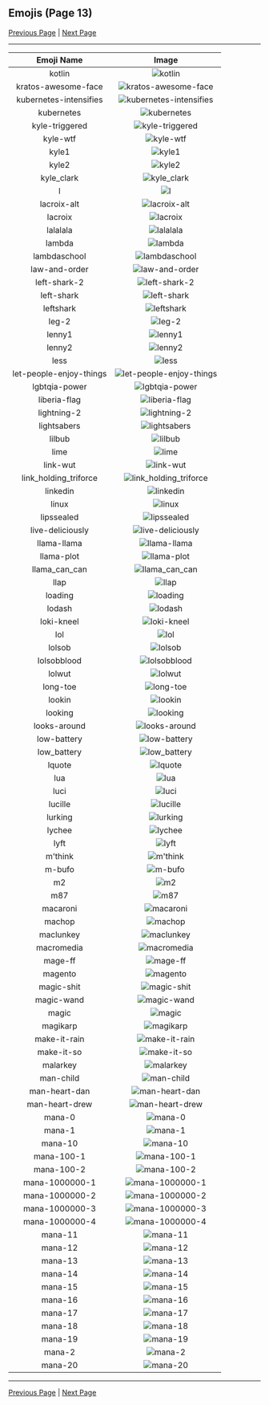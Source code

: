 
  ## Emojis (Page 13)

  [Previous Page](/docs/denverdevs/page-i-0012.md)
   | [Next Page](/docs/denverdevs/page-m-0014.md)

  <hr />

  |Emoji Name|Image|
  | :-: | :-: |
  |kotlin| ![kotlin](/emojis/denverdevs/kotlin.png)|
  |kratos-awesome-face| ![kratos-awesome-face](/emojis/denverdevs/kratos-awesome-face.jpg)|
  |kubernetes-intensifies| ![kubernetes-intensifies](/emojis/denverdevs/kubernetes-intensifies.gif)|
  |kubernetes| ![kubernetes](/emojis/denverdevs/kubernetes.png)|
  |kyle-triggered| ![kyle-triggered](/emojis/denverdevs/kyle-triggered.gif)|
  |kyle-wtf| ![kyle-wtf](/emojis/denverdevs/kyle-wtf.png)|
  |kyle1| ![kyle1](/emojis/denverdevs/kyle1.jpg)|
  |kyle2| ![kyle2](/emojis/denverdevs/kyle2.jpg)|
  |kyle_clark| ![kyle_clark](/emojis/denverdevs/kyle_clark.png)|
  |l| ![l](/emojis/denverdevs/l.jpg)|
  |lacroix-alt| ![lacroix-alt](/emojis/denverdevs/lacroix-alt.png)|
  |lacroix| ![lacroix](/emojis/denverdevs/lacroix.png)|
  |lalalala| ![lalalala](/emojis/denverdevs/lalalala.gif)|
  |lambda| ![lambda](/emojis/denverdevs/lambda.png)|
  |lambdaschool| ![lambdaschool](/emojis/denverdevs/lambdaschool.png)|
  |law-and-order| ![law-and-order](/emojis/denverdevs/law-and-order.png)|
  |left-shark-2| ![left-shark-2](/emojis/denverdevs/left-shark-2.gif)|
  |left-shark| ![left-shark](/emojis/denverdevs/left-shark.png)|
  |leftshark| ![leftshark](/emojis/denverdevs/leftshark.gif)|
  |leg-2| ![leg-2](/emojis/denverdevs/leg-2.png)|
  |lenny1| ![lenny1](/emojis/denverdevs/lenny1.gif)|
  |lenny2| ![lenny2](/emojis/denverdevs/lenny2.gif)|
  |less| ![less](/emojis/denverdevs/less.png)|
  |let-people-enjoy-things| ![let-people-enjoy-things](/emojis/denverdevs/let-people-enjoy-things.png)|
  |lgbtqia-power| ![lgbtqia-power](/emojis/denverdevs/lgbtqia-power.png)|
  |liberia-flag| ![liberia-flag](/emojis/denverdevs/liberia-flag.png)|
  |lightning-2| ![lightning-2](/emojis/denverdevs/lightning-2.gif)|
  |lightsabers| ![lightsabers](/emojis/denverdevs/lightsabers.jpg)|
  |lilbub| ![lilbub](/emojis/denverdevs/lilbub.png)|
  |lime| ![lime](/emojis/denverdevs/lime.png)|
  |link-wut| ![link-wut](/emojis/denverdevs/link-wut.gif)|
  |link_holding_triforce| ![link_holding_triforce](/emojis/denverdevs/link_holding_triforce.png)|
  |linkedin| ![linkedin](/emojis/denverdevs/linkedin.png)|
  |linux| ![linux](/emojis/denverdevs/linux.png)|
  |lipssealed| ![lipssealed](/emojis/denverdevs/lipssealed.gif)|
  |live-deliciously| ![live-deliciously](/emojis/denverdevs/live-deliciously.png)|
  |llama-llama| ![llama-llama](/emojis/denverdevs/llama-llama.png)|
  |llama-plot| ![llama-plot](/emojis/denverdevs/llama-plot.gif)|
  |llama_can_can| ![llama_can_can](/emojis/denverdevs/llama_can_can.gif)|
  |llap| ![llap](/emojis/denverdevs/llap.png)|
  |loading| ![loading](/emojis/denverdevs/loading.gif)|
  |lodash| ![lodash](/emojis/denverdevs/lodash.png)|
  |loki-kneel| ![loki-kneel](/emojis/denverdevs/loki-kneel.png)|
  |lol| ![lol](/emojis/denverdevs/lol.gif)|
  |lolsob| ![lolsob](/emojis/denverdevs/lolsob.png)|
  |lolsobblood| ![lolsobblood](/emojis/denverdevs/lolsobblood.png)|
  |lolwut| ![lolwut](/emojis/denverdevs/lolwut.png)|
  |long-toe| ![long-toe](/emojis/denverdevs/long-toe.gif)|
  |lookin| ![lookin](/emojis/denverdevs/lookin.png)|
  |looking| ![looking](/emojis/denverdevs/looking.gif)|
  |looks-around| ![looks-around](/emojis/denverdevs/looks-around.gif)|
  |low-battery| ![low-battery](/emojis/denverdevs/low-battery.gif)|
  |low_battery| ![low_battery](/emojis/denverdevs/low_battery.gif)|
  |lquote| ![lquote](/emojis/denverdevs/lquote.gif)|
  |lua| ![lua](/emojis/denverdevs/lua.png)|
  |luci| ![luci](/emojis/denverdevs/luci.png)|
  |lucille| ![lucille](/emojis/denverdevs/lucille.gif)|
  |lurking| ![lurking](/emojis/denverdevs/lurking.gif)|
  |lychee| ![lychee](/emojis/denverdevs/lychee.png)|
  |lyft| ![lyft](/emojis/denverdevs/lyft.png)|
  |m'think| ![m'think](/emojis/denverdevs/m'think.png)|
  |m-bufo| ![m-bufo](/emojis/denverdevs/m-bufo.png)|
  |m2| ![m2](/emojis/denverdevs/m2.png)|
  |m87| ![m87](/emojis/denverdevs/m87.png)|
  |macaroni| ![macaroni](/emojis/denverdevs/macaroni.png)|
  |machop| ![machop](/emojis/denverdevs/machop.gif)|
  |maclunkey| ![maclunkey](/emojis/denverdevs/maclunkey.png)|
  |macromedia| ![macromedia](/emojis/denverdevs/macromedia.png)|
  |mage-ff| ![mage-ff](/emojis/denverdevs/mage-ff.png)|
  |magento| ![magento](/emojis/denverdevs/magento.jpg)|
  |magic-shit| ![magic-shit](/emojis/denverdevs/magic-shit.jpg)|
  |magic-wand| ![magic-wand](/emojis/denverdevs/magic-wand.gif)|
  |magic| ![magic](/emojis/denverdevs/magic.gif)|
  |magikarp| ![magikarp](/emojis/denverdevs/magikarp.gif)|
  |make-it-rain| ![make-it-rain](/emojis/denverdevs/make-it-rain.gif)|
  |make-it-so| ![make-it-so](/emojis/denverdevs/make-it-so.gif)|
  |malarkey| ![malarkey](/emojis/denverdevs/malarkey.png)|
  |man-child| ![man-child](/emojis/denverdevs/man-child.png)|
  |man-heart-dan| ![man-heart-dan](/emojis/denverdevs/man-heart-dan.png)|
  |man-heart-drew| ![man-heart-drew](/emojis/denverdevs/man-heart-drew.png)|
  |mana-0| ![mana-0](/emojis/denverdevs/mana-0.png)|
  |mana-1| ![mana-1](/emojis/denverdevs/mana-1.png)|
  |mana-10| ![mana-10](/emojis/denverdevs/mana-10.png)|
  |mana-100-1| ![mana-100-1](/emojis/denverdevs/mana-100-1.png)|
  |mana-100-2| ![mana-100-2](/emojis/denverdevs/mana-100-2.png)|
  |mana-1000000-1| ![mana-1000000-1](/emojis/denverdevs/mana-1000000-1.png)|
  |mana-1000000-2| ![mana-1000000-2](/emojis/denverdevs/mana-1000000-2.png)|
  |mana-1000000-3| ![mana-1000000-3](/emojis/denverdevs/mana-1000000-3.png)|
  |mana-1000000-4| ![mana-1000000-4](/emojis/denverdevs/mana-1000000-4.png)|
  |mana-11| ![mana-11](/emojis/denverdevs/mana-11.png)|
  |mana-12| ![mana-12](/emojis/denverdevs/mana-12.png)|
  |mana-13| ![mana-13](/emojis/denverdevs/mana-13.png)|
  |mana-14| ![mana-14](/emojis/denverdevs/mana-14.png)|
  |mana-15| ![mana-15](/emojis/denverdevs/mana-15.png)|
  |mana-16| ![mana-16](/emojis/denverdevs/mana-16.png)|
  |mana-17| ![mana-17](/emojis/denverdevs/mana-17.png)|
  |mana-18| ![mana-18](/emojis/denverdevs/mana-18.png)|
  |mana-19| ![mana-19](/emojis/denverdevs/mana-19.png)|
  |mana-2| ![mana-2](/emojis/denverdevs/mana-2.png)|
  |mana-20| ![mana-20](/emojis/denverdevs/mana-20.png)|

  <hr/>
  
  [Previous Page](/docs/denverdevs/page-i-0012.md)
   | [Next Page](/docs/denverdevs/page-m-0014.md)